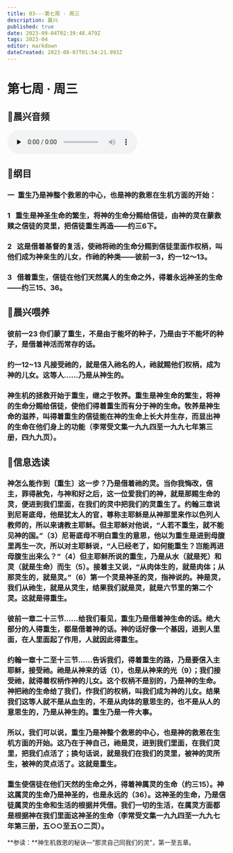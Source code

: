 ```yaml
---
title: 03---第七周 · 周三
description: 晨兴
published: true
date: 2023-09-04T02:39:48.479Z
tags: 2023-04
editor: markdown
dateCreated: 2023-08-07T01:54:21.993Z
---
```


# 第七周 · 周三
## 🎵晨兴音频
<audio id="audio" controls="" preload="none">
      <source id="mp3" src="/2023-04/week7/week7day3.mp3">
</audio>

## 📖纲目

### 一  重生乃是神整个救恩的中心，也是神的救恩在生机方面的开始：

### 1   重生是神圣生命的繁生，将神的生命分赐给信徒，由神的灵在蒙救赎之信徒的灵里，把信徒重生再造——约三6下。

### 2   这是借着基督的复活，使祂将祂的生命分赐到信徒里面作权柄，叫他们成为神亲生的儿女，作祂的种类——彼前一3，约一12～13。

### 3   借着重生，信徒在他们天然属人的生命之外，得着永远神圣的生命——约三15、36。

## 📖晨兴喂养

### **彼前一23	你们蒙了重生，不是由于能坏的种子，乃是由于不能坏的种子，是借着神活而常存的话。**

### **约一12~13	凡接受祂的，就是信入祂名的人，祂就赐他们权柄，成为神的儿女。这等人……乃是从神生的。**

### 神生机的拯救开始于重生，继之于牧养。重生是神生命的繁生，将神的生命分赐给信徒，使他们得着重生而有分于神的生命。牧养是神生命的滋养，叫得着重生的信徒能在神的生命上长大并生存，而显出神的生命在他们身上的功能（李常受文集一九九四至一九九七年第三册，四九九页）。

## 📖信息选读

### 神怎么能作到〔重生〕这一步？乃是借着祂的灵。当你我悔改，信主，罪得赦免，与神和好之后，这一位爱我们的神，就是那赐生命的灵，便进到我们里面，在我们的灵中把我们的灵重生了。约翰三章说到尼哥底母，他是犹太人的官，尊称主耶稣是从神那里来作以色列人教师的，所以来请教主耶稣。但主耶稣对他说，“人若不重生，就不能见神的国。”（3）尼哥底母不明白重生的意思，他以为重生是进到母腹里再生一次，所以对主耶稣说，“人已经老了，如何能重生？岂能再进母腹生出来么？”（4）但主耶稣所说的重生，乃是从水（就是死）和灵（就是生命）而生（5）。接着主又说，“从肉体生的，就是肉体；从那灵生的，就是灵。”（6）第一个灵是神圣的灵，指神说的。神是灵，我们从祂生，就是从灵生，结果我们就是灵，就是六节里的第二个灵。这就是得重生。

### 彼前一章二十三节……给我们看见，重生乃是借着神生命的话。绝大部分的人得重生，都是借着神的话。神的话好像一个基因，进到人里面，在人里面起了作用，人就因此得重生。

### 约翰一章十二至十三节……告诉我们，得着重生的路，乃是要信入主耶稣，接受祂。祂是从神来的话（1），也是从神来的光（9）；我们接受祂，就得着权柄作神的儿女。这个权柄不是别的，乃是神的生命。神把祂的生命给了我们，作我们的权柄，叫我们成为神的儿女。结果我们这等人就不是从血生的，不是从肉体的意思生的，也不是从人的意思生的，乃是从神生的。重生乃是一件大事。

### 所以，我们可以说，重生乃是神整个救恩的中心，也是神的救恩在生机方面的开始。这乃在于神自己，祂是灵，进到我们里面，在我们灵里，把我们点活了；换句话说，就是我们在我们的灵里，被神的灵所生，被神的灵点活了。这就是重生。

### 重生使信徒在他们天然的生命之外，得着神属灵的生命（约三15）。神这属灵的生命乃是神圣的，也是永远的（36）。这神圣的生命，乃是信徒属灵的生命和生活的根据并凭借。我们一切的生活，在属灵方面都是根据神在我们里面这神圣的生命（李常受文集一九九四至一九九七年第三册，五○○至五○二页）。

**参读：**神生机救恩的秘诀—“那灵自己同我们的灵”，第一至五章。
<!-- Google tag (gtag.js) -->
<script async src="https://www.googletagmanager.com/gtag/js?id=G-1P8709Z16T"></script>
<script>
  window.dataLayer = window.dataLayer || [];
  function gtag(){dataLayer.push(arguments);}
  gtag('js', new Date());

  gtag('config', 'G-1P8709Z16T');
</script>